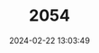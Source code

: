 ---
title: "2054"
category: "Arctocebus calabarensis"
draft: false
date: 2024-02-22 13:03:49
languages:
  English: ["Angwantibo", "Golden Potto", "Calabar Angwantibo"]
  French: ["Arctocèbe", "Potto de Calabar"]
  German: ["Calabar-Angwantibo", "Calabar-Bärenmaki"]
  Spanish; Castilian: ["Poto Dorado"]
---